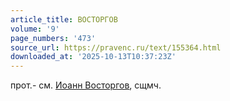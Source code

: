 ```yaml
---
article_title: ВОСТОРГОВ
volume: '9'
page_numbers: '473'
source_url: https://pravenc.ru/text/155364.html
downloaded_at: '2025-10-13T10:37:23Z'
---
```


прот.- см. [Иоанн Восторгов](<https://pravenc.ru/text/Иоанн Восторгов.html>), сщмч.
